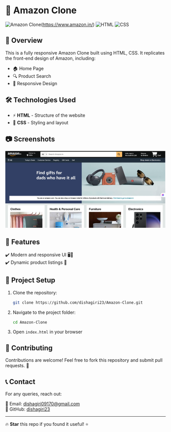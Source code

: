 # 🛒 Amazon Clone

![Amazon Clone](https://img.shields.io/badge/Amazon%20Clone-Ecommerce-blue)(https://www.amazon.in/) ![HTML](https://img.shields.io/badge/HTML-5-orange) ![CSS](https://img.shields.io/badge/CSS-3-blue) 

## 📌 Overview
This is a fully responsive Amazon Clone built using HTML, CSS. It replicates the front-end design of Amazon, including:
- 🏠 Home Page
- 🔍 Product Search
- 📱 Responsive Design

## 🛠️ Technologies Used
- ⚡ **HTML** - Structure of the website
- 🎨 **CSS** - Styling and layout

## 📷 Screenshots
![Amazon Clone Screenshot](https://github.com/dishagiri23/Amazon-Clone/blob/632b2f72fb8ddadb357c0d65502f18c91a7246c6/clone.png)

## 🚀 Features
✔️ Modern and responsive UI 🖥️📱  
✔️ Dynamic product listings 🛒  

## 📂 Project Setup
1. Clone the repository:
   ```bash
   git clone https://github.com/dishagiri23/Amazon-Clone.git
   ```
2. Navigate to the project folder:
   ```bash
   cd Amazon-Clone
   ```
3. Open `index.html` in your browser

## 🤝 Contributing
Contributions are welcome! Feel free to fork this repository and submit pull requests. 🚀

## 📞 Contact
For any queries, reach out:

📧 Email: dishagiri09170@gmail.com  
🔗 GitHub: [dishagiri23](https://github.com/dishagiri23)


---
🔥 **Star** this repo if you found it useful! ⭐


